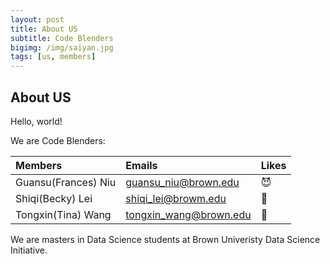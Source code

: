 ```yaml
---
layout: post
title: About US
subtitle: Code Blenders
bigimg: /img/saiyan.jpg
tags: [us, members]
---
```




## About US

Hello, world! 

We are Code Blenders: 

|  Members  |  Emails  |  Likes  |
|:----------|:---------|:--------|
| Guansu(Frances) Niu | guansu_niu@brown.edu | :smiling_imp: |
| Shiqi(Becky) Lei | shiqi_lei@browm.edu | :cherry_blossom: |
| Tongxin(Tina) Wang | tongxin_wang@brown.edu | :rainbow: |

We are masters in Data Science students at Brown Univeristy Data Science Initiative. 
